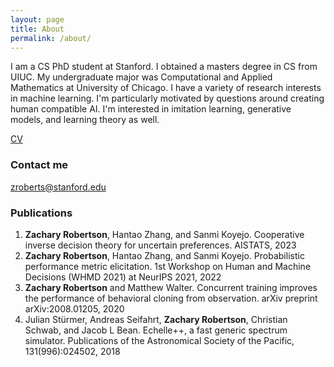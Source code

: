 ```yaml
---
layout: page
title: About
permalink: /about/
---
```


I am a CS PhD student at Stanford. I obtained a masters degree in CS from UIUC. My undergraduate major was Computational and Applied Mathematics at University of Chicago. I have a variety of research interests in machine learning. I'm particularly motivated by questions around creating human compatible AI. I'm interested in imitation learning, generative models, and learning theory as well.  

[CV](https://github.com/zrobertson466920/zrobertson466920.github.io/blob/master/Roberston_Zachary_CV.pdf)

### Contact me

[zroberts@stanford.edu](mailto:zroberts@stanford.edu)

### Publications

1. **Zachary Robertson**, Hantao Zhang, and Sanmi Koyejo. Cooperative inverse decision theory for uncertain preferences. AISTATS, 2023
2. **Zachary Robertson**, Hantao Zhang, and Sanmi Koyejo. Probabilistic performance metric elicitation. 1st Workshop
on Human and Machine Decisions (WHMD 2021) at NeurIPS 2021, 2022
3. **Zachary Robertson** and Matthew Walter. Concurrent training improves the performance of behavioral cloning
from observation. arXiv preprint arXiv:2008.01205, 2020
4. Julian Stürmer, Andreas Seifahrt, **Zachary Robertson**, Christian Schwab, and Jacob L Bean. Echelle++, a fast
generic spectrum simulator. Publications of the Astronomical Society of the Pacific, 131(996):024502, 2018
